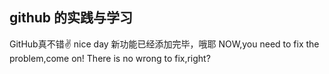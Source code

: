 ## github 的实践与学习
GitHub真不错✌
nice day
新功能已经添加完毕，哦耶
NOW,you need to fix the problem,come on!
There is no wrong to fix,right?